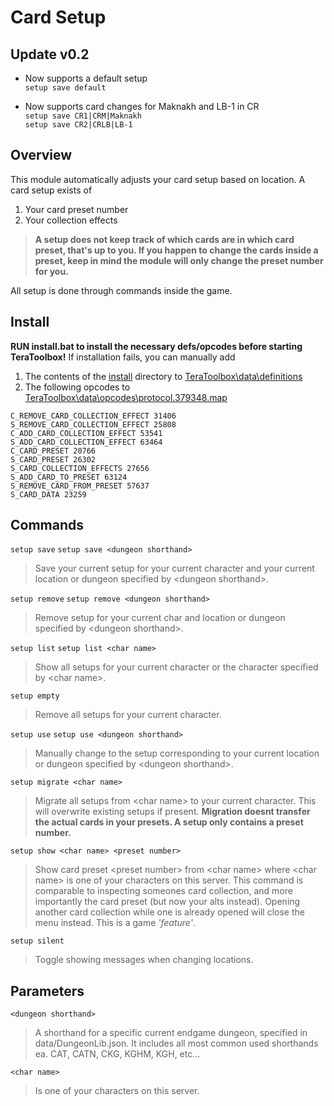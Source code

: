 # Card Setup

## Update v0.2

* Now supports a default setup<br>
`setup save default`

* Now supports card changes for Maknakh and LB-1 in CR<br>
`setup save CR1|CRM|Maknakh`<br>
`setup save CR2|CRLB|LB-1`

## Overview

This module automatically adjusts your card setup based on location. A card setup exists of

1. Your card preset number
2. Your collection effects
> __A setup does not keep track of which cards are in which card preset, that's up to you. If you happen to change the cards inside a preset, keep in mind the module will only change the preset number for you.__

All setup is done through commands inside the game.

## Install

__RUN install.bat to install the necessary defs/opcodes before starting TeraToolbox!__
If installation fails, you can manually add 
1. The contents of the [install]() directory to [TeraToolbox\data\definitions]()
2. The following opcodes to [TeraToolbox\data\opcodes\protocol.379348.map]()
```
C_REMOVE_CARD_COLLECTION_EFFECT 31406 
S_REMOVE_CARD_COLLECTION_EFFECT 25808 
C_ADD_CARD_COLLECTION_EFFECT 53541 
S_ADD_CARD_COLLECTION_EFFECT 63464 
C_CARD_PRESET 20766 
S_CARD_PRESET 26302 
S_CARD_COLLECTION_EFFECTS 27656 
S_ADD_CARD_TO_PRESET 63124
S_REMOVE_CARD_FROM_PRESET 57637
S_CARD_DATA 23259
```

## Commands

`setup save`
`setup save <dungeon shorthand>`
> Save your current setup for your current character and your current location or dungeon specified by \<dungeon  shorthand\>.

`setup remove`
`setup remove <dungeon shorthand>`
> Remove setup for your current char and location or dungeon specified by \<dungeon  shorthand\>.

`setup list`
`setup list <char name>`
> Show all setups for your current character or the character specified by \<char  name\>.

`setup empty`
> Remove all setups for your current character.

`setup use`
`setup use <dungeon shorthand>`
> Manually change to the setup corresponding to your current location or dungeon specified by \<dungeon  shorthand\>.

`setup migrate <char name>`
> Migrate all setups from \<char  name\> to your current character. This will overwrite existing setups if present. 
> __Migration doesnt transfer the actual cards in your presets. A setup only contains a preset number.__

`setup show <char name> <preset number>`
> Show card preset \<preset  number\> from \<char  name\> where \<char  name\> is one of your characters on this server.
> This command is comparable to inspecting someones card collection, and more importantly the card preset (but now your alts instead).
> Opening another card collection while one is already opened will close the menu instead. This is a game *'feature'*.

`setup silent`
> Toggle showing messages when changing locations.

## Parameters

`<dungeon shorthand>`
> A shorthand for a specific current endgame dungeon, specified in data/DungeonLib.json. It includes all most common used shorthands ea. CAT, CATN, CKG, KGHM, KGH, etc...

`<char name>` 
> Is one of your characters on this server.